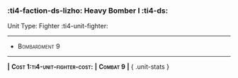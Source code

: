 ### :ti4-faction-ds-lizho: **Heavy Bomber I** :ti4-ds:

Unit Type: Fighter :ti4-unit-fighter:

---

* <span style="font-variant:small-caps;">Bombardment 9</span> 

---

__|__ <span style="font-variant:small-caps;white-space: nowrap;">**Cost 1:ti4-unit-fighter-cost:**</span> __|__ <span style="font-variant:small-caps;white-space: nowrap;">**Combat 9**</span> __|__
{ .unit-stats }
